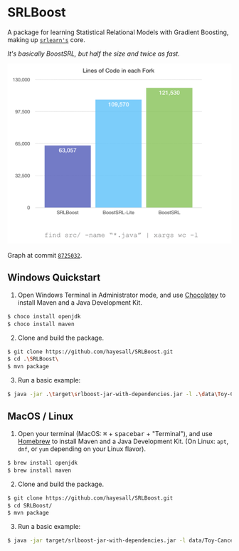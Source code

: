 # SRLBoost

A package for learning Statistical Relational Models with Gradient Boosting,
making up [`srlearn's`](https://github.com/hayesall/srlearn) core.

*It's basically BoostSRL, but half the size and twice as fast.*

![Graph comparing the number of lines of code in each fork: BoostSRL, BoostSRL-Lite, and SRLBoost. SRLBoost is about half the size of BoostSRL.](https://raw.githubusercontent.com/hayesall/SRLBoost/master/docs/lines_of_code_graph.png)

Graph at commit [`8725032`](https://github.com/hayesall/SRLBoost/tree/8725032ffee2f0390038e80b9635e2f65be03fbc).

## Windows Quickstart

1. Open Windows Terminal in Administrator mode, and use [Chocolatey](https://chocolatey.org/) to install Maven and a Java Development Kit.

```bash
$ choco install openjdk
$ choco install maven
```

2. Clone and build the package.

```bash
$ git clone https://github.com/hayesall/SRLBoost.git
$ cd .\SRLBoost\
$ mvn package
```

3. Run a basic example:

```bash
$ java -jar .\target\srlboost-jar-with-dependencies.jar -l .\data\Toy-Cancer\train\ -target cancer
```

## MacOS / Linux

1. Open your terminal (MacOS: <kbd>⌘</kbd> + <kbd>spacebar</kbd> + "Terminal"), and use [Homebrew](https://brew.sh) to install Maven and a Java Development Kit. (On Linux: `apt`, `dnf`, or `yum` depending on your Linux flavor).

```bash
$ brew install openjdk
$ brew install maven
```

2. Clone and build the package.

```bash
$ git clone https://github.com/hayesall/SRLBoost.git
$ cd SRLBoost/
$ mvn package
```

3. Run a basic example:

```bash
$ java -jar target/srlboost-jar-with-dependencies.jar -l data/Toy-Cancer/train/ -target cancer
```
